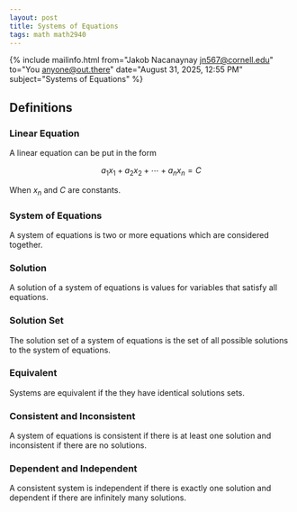 ```yaml
---
layout: post
title: Systems of Equations
tags: math math2940
---
```


{% include mailinfo.html from="Jakob Nacanaynay <jn567@cornell.edu>" to="You <anyone@out.there>" date="August 31, 2025, 12:55 PM" subject="Systems of Equations" %}

## Definitions

### Linear Equation

A linear equation can be put in the form

$$ a_1x_1+a_2x_2+\cdots+a_nx_n=C $$

When $x_n$ and $C$ are constants.

### System of Equations

A system of equations is two or more equations which are considered together.

### Solution

A solution of a system of equations is values for variables that satisfy all equations.

### Solution Set

The solution set of a system of equations is the set of all possible solutions to the system of equations.

### Equivalent

Systems are equivalent if the they have identical solutions sets.

### Consistent and Inconsistent

A system of equations is consistent if there is at least one solution and inconsistent if there are no solutions.

### Dependent and Independent

A consistent system is independent if there is exactly one solution and dependent if there are infinitely many solutions.
